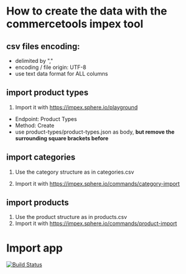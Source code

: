 # How to create the data with the commercetools impex tool

## csv files encoding:
 - delimited by ","
 - encoding / file origin: UTF-8
 - use text data format for ALL columns
 
## import product types
1. Import it with https://impex.sphere.io/playground
 - Endpoint: Product Types
 - Method: Create
 - use product-types/product-types.json as body, **but remove the surrounding square brackets before**


## import categories
1. Use the category structure as in categories.csv

2. Import it with https://impex.sphere.io/commands/category-import

## import products
1. Use the product structure as in products.csv
2. Import it with https://impex.sphere.io/commands/product-import

# Import app

[![Build Status](https://travis-ci.org/commercetools/commercetools-sunrise-data.svg?branch=master)](https://travis-ci.org/commercetools/commercetools-sunrise-data)
